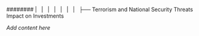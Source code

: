######## |   |   |   |   |   |   |   ├── Terrorism and National Security Threats Impact on Investments

*Add content here*